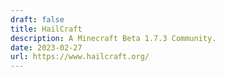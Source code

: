```yaml
---
draft: false
title: HailCraft
description: A Minecraft Beta 1.7.3 Community.
date: 2023-02-27
url: https://www.hailcraft.org/
---
```

